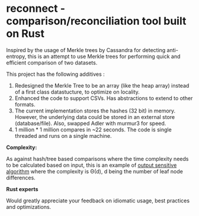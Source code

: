 # reconnect - comparison/reconciliation tool built on Rust

Inspired by the usage of Merkle trees by Cassandra for detecting anti-entropy, this is an attempt to use Merkle trees for performing quick and efficient comparison of two datasets.  

This project has the following additives :

1. Redesigned the Merkle Tree to be an array (like the heap array) instead of a first class datastucture, to optimize on locality.
2. Enhanced the code to support CSVs. Has abstractions to extend to other formats.
3. The current implementation stores the hashes (32 bit) in memory.  However, the underlying data could be stored in an external store (database/file). Also, swapped Adler with murmur3 for speed.
4. 1 million * 1 million compares in ~22 seconds. The code is single threaded and runs on a single machine.  


**Complexity:**

As against hash/tree based comparisons where the time complexity needs to be calculated based on input, this is an example of [output sensitive algorithm](https://en.wikipedia.org/wiki/Output-sensitive_algorithm) where the complexity is Θ(d), d being the number of leaf node differences.

**Rust experts**

Would greatly appreciate your feedback on idiomatic usage, best practices and optimizations.
